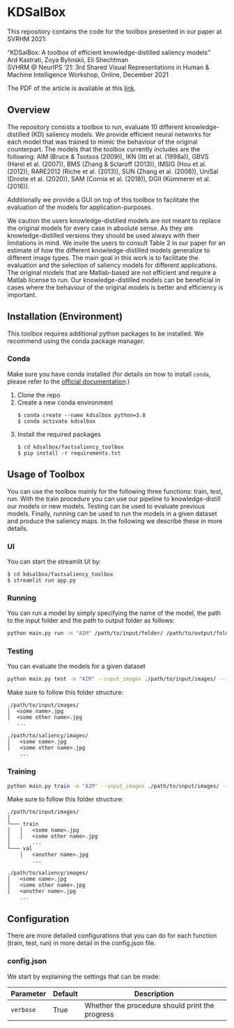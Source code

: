 # KDSalBox

This repository contains the code for the toolbox presented in our paper at SVRHM 2021:

“KDSalBox: A toolbox of efficient knowledge-distilled saliency models”  
Ard Kastrati, Zoya Bylinskii, Eli Shechtman  
SVHRM @ NeurIPS ’21: 3rd Shared Visual Representations in Human & Machine Intelligence Workshop, Online, December 2021

The PDF of the article is available at this [link][1].

## Overview

The repository consists a toolbox to run, evaluate 10 different knowledge-distilled (KD) saliency models. We provide efficient neural networks for each model that was trained to mimic the behaviour of the original counterpart. The models that the toolbox currently includes are the following: AIM (Bruce & Tsotsos (2009)), IKN (Itti et al. (1998a)), GBVS (Harel et al. (2007)), BMS (Zhang & Sclaroff (2013)), IMSIG (Hou et al. (2012)), RARE2012 (Riche et al. (2013)), SUN (Zhang et al. (2008)), UniSal (Droste et al. (2020)), SAM (Cornia et al. (2018)), DGII (Kümmerer et al. (2016)).

Additionally we provide a GUI on top of this toolbox to facilitate the evaluation of the models for application-purposes.

We caution the users knowledge-distilled models are not meant to replace the original models for every case in absolute sense. As they are knowledge-distilled versions they should be used always with their limitations in mind. We invite the users to consult Table 2 in our paper for an estimate of how the different knowledge-distilled models generalize to different image types. The main goal in this work is to facilitate the evaluation and the selection of saliency models for different applications. The original models that are Matlab-based are not efficient and require a Matlab license to run. Our knowledge-distilled models can be beneficial in cases where the behaviour of the original models is better and efficiency is important.

## Installation (Environment)
This toolbox requires additional python packages to be installed.
We recommend using the conda package manager.

### Conda
Make sure you have conda installed (for details on how to install `conda`, please refer to the [official documentation][5].)
1. Clone the repo
2. Create a new conda environment
   ```console
   $ conda create --name kdsalbox python=3.8
   $ conda activate kdsalbox
   ```
3. Install the required packages
   ```console
   $ cd kdsalbox/fastsaliency_toolbox
   $ pip install -r requirements.txt
   ```

## Usage of Toolbox

You can use the toolbox mainly for the following three functions: train, test, run. With the train procedure you can use our pipeline to knowledge-distill our models or new models. Testing can be used to evaluate previous models. Finally, running can be used to run the models in a given dataset and produce the saliency maps. In the following we describe these in more details.

### UI
You can start the streamlit UI by:
```console
$ cd kdsalbox/fastsaliency_toolbox
$ streamlit run app.py
```

### Running
You can run a model by simply specifying the name of the model, the path to the input folder and the path to output folder as follows:

```bash
python main.py run -m "AIM" /path/to/input/folder/ /path/to/output/folder/
```

### Testing
You can evaluate the models for a given dataset 

```bash
python main.py test -m "AIM" --input_images ./path/to/input/images/ --input_saliencies ./path/to/saliency/images/
```
Make sure to follow this folder structure:
```
./path/to/input/images/ 
│  <some name>.jpg
│  <some other name>.jpg
   ...

./path/to/saliency/images/
│   <some name>.jpg
│   <some other name>.jpg
    ...
```

### Training
```bash
python main.py train -m "AIM" --input_images ./path/to/input/images/ --input_saliencies ./path/to/saliency/images/
```

Make sure to follow this folder structure:
```
./path/to/input/images/ 
│
└─── train
│   │   <some name>.jpg
│   │   <some other name>.jpg
│       ...
└─── val
    │   <another name>.jpg
        ...

./path/to/saliency/images/
│   <some name>.jpg
│   <some other name>.jpg
|   <another name>.jpg
    ...
```


## Configuration

There are more detailed configurations that you can do for each function (train, test, run) in more detail in the config.json file.

### config.json

We start by explaining the settings that can be made:

Parameter | Default | Description
------------ | ------------- | -------------
`verbose` | True | Whether the procedure should print the progress

[1]: https://tik-db.ee.ethz.ch/file/ce39d039b49f33a066d08e1c0ecb12f0/KDSalBox.pdf
[5]: https://docs.conda.io/en/latest/
